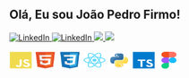 ## Olá, Eu sou João Pedro Firmo!

<a href="https://www.linkedin.com/in/seu-perfil" target="_blank">
  <img src="https://img.shields.io/badge/LinkedIn-0077B5?style=for-the-badge&logo=linkedin&logoColor=white" alt="LinkedIn"/>
</a>
<a href="https://www.linkedin.com/in/seu-perfil" target="_blank">
  <img src="https://img.shields.io/badge/LinkedIn-0077B5?style=for-the-badge&logo=linkedin&logoColor=white" alt="LinkedIn"/>
</a>

<a href="https://github.com/Pedroofirmo">
  <img height="180em" src="https://github-readme-stats.vercel.app/api?username=Pedroofirmo&show_icons=true&theme=dracula&include_all_commits=true&count_private=true" />
  <img height="180em" src="https://github-readme-stats.vercel.app/api/top-langs/?username=Pedroofirmo&layout=compact&langs_count=16&theme=dracula" />
</a>

<div style="display: inline_block"><br>
  <img align="center" alt="pedro-Js" height="30" width="40" src="https://raw.githubusercontent.com/devicons/devicon/master/icons/javascript/javascript-plain.svg">
  <img align="center" alt="pedro-HTML" height="30" width="40" src="https://raw.githubusercontent.com/devicons/devicon/master/icons/html5/html5-original.svg">
  <img align="center" alt="pedro-CSS" height="30" width="40" src="https://raw.githubusercontent.com/devicons/devicon/master/icons/css3/css3-original.svg">
  <img align="center" alt="pedro-react" height="30" width="40" src="https://raw.githubusercontent.com/devicons/devicon/master/icons/react/react-original.svg">
  <img align="center" alt="pedro-py" height="30" width="40" src="https://raw.githubusercontent.com/devicons/devicon/master/icons/python/python-original.svg">
  <img align="center" alt="pedro-ts" height="30" width="40" src="https://raw.githubusercontent.com/devicons/devicon/master/icons/typescript/typescript-original.svg">
  <img align="center" alt="pedro-figma" height="30" width="40" src="https://raw.githubusercontent.com/devicons/devicon/master/icons/figma/figma-original.svg">
</div>

<br>
